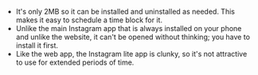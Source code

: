 - It's only 2MB so it can be installed and uninstalled as needed. This makes it easy to schedule a time block for it.
- Unlike the main Instagram app that is always installed on your phone and unlike the website, it can't be opened without thinking; you have to install it first.
- Like the web app, the Instagram lite app is clunky, so it's not attractive to use for extended periods of time.